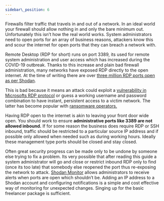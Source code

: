 ```yaml
---
sidebar\_position: 6
---
```


Firewalls filter traffic that travels in and out of a network. In an ideal world your firewall should allow nothing in and only the bare minimum out. Unfortunately this isn’t how the real world works. System administrators need to open ports for an array of business reasons, attackers know this and scour the internet for open ports that they can breach a network with.

 Remote Desktop (RDP for short) runs on port 3389, its used for remote system administration and user access which has increased during the COVID-19 outbreak. Thanks to this increase and plain bad firewall administration, many networks have exposed RDP directly to the open internet. At the time of writing there are over [three million RDP ports open as per Shodan][1].
  
This is bad because it means an attack could exploit a [vulnerability in Microsofts RDP protocol][2] or guess a working username and password combination to have instant, persistent access to a victim network. The latter has become popular with [ransomware operators.][3]

Having RDP open to the internet is akin to leaving your front door wide open. You should work to ensure **administrative ports like 3389 are not allowed inbound.** If for some reason the business does require RDP or SSH inbound, traffic should be restricted to a particular source IP address and if possible only allowed when needed such as during working hours. Ideally these management type ports should be closed and stay closed.

Often great security progress can be made only to be undone by someone else trying to fix a problem. Its very possible that after reading this guide a system administrator will go and close or restrict inbound RDP only to find (once its too late) that somebody else reopened the port thus re-exposing the network to attack. [Shodan Monitor][4] allows administrators to receive alerts when ports are open which shouldn’t be. Adding an IP address to a Shodan account and configuring notifications is a simple and cost effective way of monitoring for unexpected changes. Singing up for the basic freelancer package is sufficient. 








[1]:	https://www.shodan.io/search?query=Remote+desktop+port%3A%223389%22
[2]:	https://nvd.nist.gov/vuln/detail/CVE-2019-0708
[3]:	https://www.varonis.com/blog/darkside-ransomware/
[4]:	https://monitor.shodan.io